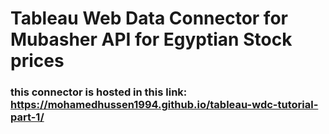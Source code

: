 # Tableau Web Data Connector for Mubasher API for Egyptian Stock prices 
### this connector is hosted in this link: https://mohamedhussen1994.github.io/tableau-wdc-tutorial-part-1/
